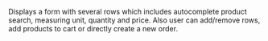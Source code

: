 Displays a form with several rows which includes autocomplete product search, measuring unit, quantity and price. Also user can add/remove rows, add products to cart or directly create a new order.
